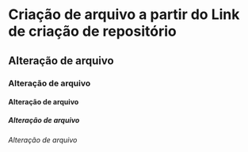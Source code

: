 # Criação de arquivo a partir do Link de criação de repositório

## Alteração de arquivo 
### Alteração de arquivo 
#### Alteração de arquivo 
##### Alteração de arquivo 
###### Alteração de arquivo 
